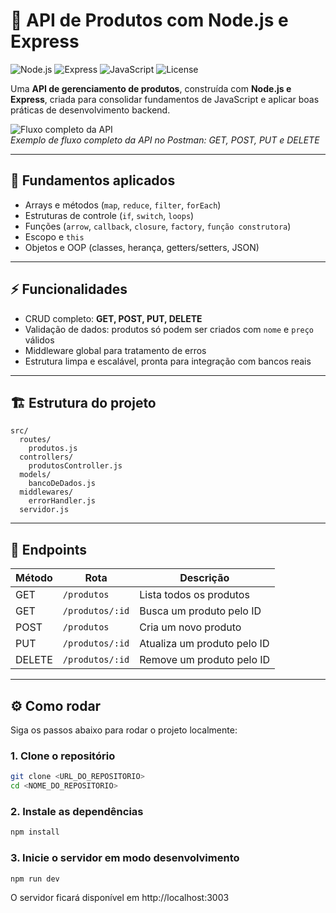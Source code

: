 # 🚀 API de Produtos com Node.js e Express

![Node.js](https://img.shields.io/badge/Node.js-339933?style=for-the-badge&logo=node.js&logoColor=white) ![Express](https://img.shields.io/badge/Express.js-000000?style=for-the-badge&logo=express&logoColor=white) ![JavaScript](https://img.shields.io/badge/JavaScript-F7DF1E?style=for-the-badge&logo=javascript&logoColor=black) ![License](https://img.shields.io/badge/License-MIT-green)

Uma **API de gerenciamento de produtos**, construída com **Node.js e Express**, criada para consolidar fundamentos de JavaScript e aplicar boas práticas de desenvolvimento backend.  

![Fluxo completo da API](https://github.com/user-attachments/assets/080259f3-cd13-411b-b82c-4bd31413c68b)  
*Exemplo de fluxo completo da API no Postman: GET, POST, PUT e DELETE*  

---

## 🧱 Fundamentos aplicados
- Arrays e métodos (`map`, `reduce`, `filter`, `forEach`)  
- Estruturas de controle (`if`, `switch`, `loops`)  
- Funções (`arrow`, `callback`, `closure`, `factory`, `função construtora`)  
- Escopo e `this`  
- Objetos e OOP (classes, herança, getters/setters, JSON)  

---

## ⚡ Funcionalidades
- CRUD completo: **GET, POST, PUT, DELETE**  
- Validação de dados: produtos só podem ser criados com `nome` e `preço` válidos  
- Middleware global para tratamento de erros  
- Estrutura limpa e escalável, pronta para integração com bancos reais  

---

## 🏗 Estrutura do projeto
```text
src/
  routes/
    produtos.js
  controllers/
    produtosController.js
  models/
    bancoDeDados.js
  middlewares/
    errorHandler.js
  servidor.js
```
---

## 📌 Endpoints

| Método | Rota             | Descrição                  |
|--------|-----------------|----------------------------|
| GET    | `/produtos`      | Lista todos os produtos    |
| GET    | `/produtos/:id`  | Busca um produto pelo ID   |
| POST   | `/produtos`      | Cria um novo produto       |
| PUT    | `/produtos/:id`  | Atualiza um produto pelo ID|
| DELETE | `/produtos/:id`  | Remove um produto pelo ID  |

---

## ⚙️ Como rodar

Siga os passos abaixo para rodar o projeto localmente:

### 1. Clone o repositório
```bash
git clone <URL_DO_REPOSITORIO>
cd <NOME_DO_REPOSITORIO>
```

### 2. Instale as dependências
```bash
npm install
```

### 3. Inicie o servidor em modo desenvolvimento
```bash
npm run dev
```
O servidor ficará disponível em http://localhost:3003

